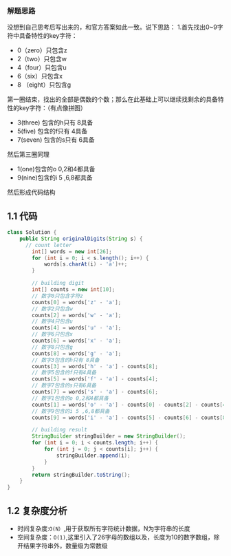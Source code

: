 ### 解题思路

没想到自己思考后写出来的，和官方答案如此一致。说下思路：
1.首先找出0~9字符中具备特性的key字符：

* 0（zero）只包含z
* 2（two）只包含w
* 4（four）只包含u
* 6（six）只包含x
* 8 （eight）只包含g

第一圈结束，找出的全部是偶数的个数；那么在此基础上可以继续找剩余的具备特性的key字符：（有点像拼图）

* 3(three) 包含的h只有 8具备
* 5(five) 包含的f只有 4具备
* 7(seven) 包含的s只有 6具备

然后第三圈同理

* 1(one)包含的o 0,2和4都具备
* 9(nine)包含的i 5 ,6,8都具备

然后形成代码结构

## 1.1 代码

```java
class Solution {
    public String originalDigits(String s) {
      // count letter
		int[] words = new int[26];
		for (int i = 0; i < s.length(); i++) {
			words[s.charAt(i) - 'a']++;
		}

		// building digit
		int[] counts = new int[10];
		// 数字0只包含字符z
		counts[0] = words['z' - 'a'];
		// 数字2只包含w
		counts[2] = words['w' - 'a'];
		// 数字4只包含u
		counts[4] = words['u' - 'a'];
		// 数字6只包含x
		counts[6] = words['x' - 'a'];
		// 数字8只包含g
		counts[8] = words['g' - 'a'];
		// 数字3包含的h只有 8具备
		counts[3] = words['h' - 'a'] - counts[8];
		// 数字5包含的f只有4具备
		counts[5] = words['f' - 'a'] - counts[4];
		// 数字7包含的s只有6具备
		counts[7] = words['s' - 'a'] - counts[6];
		// 数字1包含的o 0,2和4都具备
		counts[1] = words['o' - 'a'] - counts[0] - counts[2] - counts[4];
		// 数字9包含的i 5 ,6,8都具备
		counts[9] = words['i' - 'a'] - counts[5] - counts[6] - counts[8];

		// building result
		StringBuilder stringBuilder = new StringBuilder();
		for (int i = 0; i < counts.length; i++) {
			for (int j = 0; j < counts[i]; j++) {
				stringBuilder.append(i);
			}
		}
		return stringBuilder.toString();
    }
}
```

## 1.2 复杂度分析

* 时间复杂度:`O(N）`,用于获取所有字符统计数据，N为字符串的长度
* 空间复杂度：`O(1)`,这里引入了26字母的数组以及，长度为10的数字数组，除开结果字符串外，数量级为常数级


